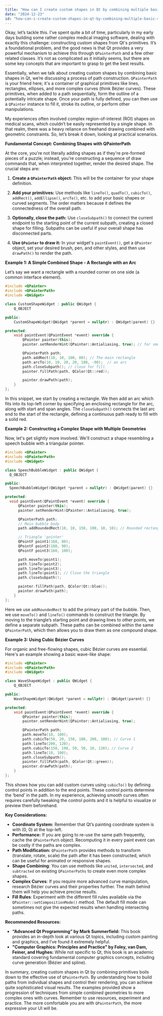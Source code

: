 ```yaml
---
title: "How can I create custom shapes in Qt by combining multiple basic shapes?"
date: "2024-12-23"
id: "how-can-i-create-custom-shapes-in-qt-by-combining-multiple-basic-shapes"
---
```


Okay, let’s tackle this. I've spent quite a bit of time, particularly in my early days building some rather complex medical imaging software, dealing with exactly this challenge: constructing custom shapes from Qt's primitives. It’s a foundational problem, and the good news is that Qt provides a very powerful mechanism to achieve this through `QPainterPath` and a few other related classes. It’s not as complicated as it initially seems, but there are some key concepts that are important to grasp to get the best results.

Essentially, when we talk about creating custom shapes by combining basic shapes in Qt, we’re discussing a process of path construction. `QPainterPath` is your friend here; it's a container of graphical primitives like lines, rectangles, ellipses, and more complex curves (think Bézier curves). These primitives, when added to a path sequentially, form the outline of a potentially intricate shape. Once your path is fully defined, you can then use a `QPainter` instance to fill it, stroke its outline, or perform other manipulations.

My experiences often involved complex region-of-interest (ROI) shapes on medical scans, which couldn’t be easily represented by a single shape. In that realm, there was a heavy reliance on freehand drawing combined with geometric constraints. So, let’s break it down, looking at practical scenarios.

**Fundamental Concept: Combining Shapes with QPainterPath**

At the core, you're not literally adding shapes as if they're pre-formed pieces of a puzzle; instead, you're constructing a sequence of draw commands that, when interpreted together, render the desired shape. The crucial steps are:

1.  **Create a `QPainterPath` object:** This will be the container for your shape definition.

2.  **Add your primitives:** Use methods like `lineTo()`, `quadTo()`, `cubicTo()`, `addRect()`, `addEllipse()`, `arcTo()`, etc. to add your basic shapes or curved segments. The order matters because it defines the connectedness of the overall path.

3.  **Optionally, close the path:** Use `closeSubpath()` to connect the current endpoint to the starting point of the current subpath, creating a closed shape for filling. Subpaths can be useful if your overall shape has disconnected parts.

4.  **Use `QPainter` to draw it:** In your widget's `paintEvent()`, get a `QPainter` object, set your desired brush, pen, and other styles, and then use `drawPath()` to render the path.

**Example 1: A Simple Combined Shape - A Rectangle with an Arc**

Let’s say we want a rectangle with a rounded corner on one side (a common interface element).

```cpp
#include <QPainter>
#include <QPainterPath>
#include <QWidget>

class CustomShapeWidget : public QWidget {
    Q_OBJECT

public:
    CustomShapeWidget(QWidget *parent = nullptr) : QWidget(parent) {}

protected:
    void paintEvent(QPaintEvent *event) override {
        QPainter painter(this);
        painter.setRenderHint(QPainter::Antialiasing, true); // for smoother edges

        QPainterPath path;
        path.addRect(10, 10, 100, 80); // The main rectangle
        path.arcTo(10, 10, 20, 20, 180, -90);  // an arc
        path.closeSubpath(); // close for fill
        painter.fillPath(path, QColor(Qt::red));

        painter.drawPath(path);
    }
};

```
In this snippet, we start by creating a rectangle. We then add an arc which fits into its top-left corner by specifying an enclosing rectangle for the arc, along with start and span angles. The `closeSubpath()` connects the last arc end to the start of the rectangle, defining a continuous path ready to fill with a solid red.

**Example 2: Constructing a Complex Shape with Multiple Geometries**

Now, let's get slightly more involved. We'll construct a shape resembling a speech bubble with a triangular pointer.

```cpp
#include <QPainter>
#include <QPainterPath>
#include <QWidget>

class SpeechBubbleWidget : public QWidget {
  Q_OBJECT

public:
  SpeechBubbleWidget(QWidget *parent = nullptr) : QWidget(parent) {}

protected:
  void paintEvent(QPaintEvent *event) override {
      QPainter painter(this);
      painter.setRenderHint(QPainter::Antialiasing, true);

      QPainterPath path;
      // Main bubble body
      path.addRoundedRect(10, 10, 150, 100, 10, 10); // Rounded rectangle

      // Triangle 'pointer'
      QPointF point1(160, 80);
      QPointF point2(180, 90);
      QPointF point3(160, 100);

      path.moveTo(point1);
      path.lineTo(point2);
      path.lineTo(point3);
      path.lineTo(point1); // Close the triangle
      path.closeSubpath();

      painter.fillPath(path, QColor(Qt::blue));
      painter.drawPath(path);
    }
};
```
Here we use `addRoundedRect` to add the primary part of the bubble. Then, we use `moveTo()` and `lineTo()` commands to construct the triangle. By moving to the triangle’s starting point and drawing lines to other points, we define a separate subpath. These paths can be combined within the same `QPainterPath`, which then allows you to draw them as one compound shape.

**Example 3: Using Cubic Bézier Curves**

For organic and free-flowing shapes, cubic Bézier curves are essential. Here's an example showing a basic wave-like shape:

```cpp
#include <QPainter>
#include <QPainterPath>
#include <QWidget>

class WaveShapeWidget : public QWidget {
    Q_OBJECT

public:
    WaveShapeWidget(QWidget *parent = nullptr) : QWidget(parent) {}

protected:
    void paintEvent(QPaintEvent *event) override {
        QPainter painter(this);
        painter.setRenderHint(QPainter::Antialiasing, true);

        QPainterPath path;
        path.moveTo(10, 100);
        path.cubicTo(50, 20, 150, 180, 200, 100); // Curve 1
        path.lineTo(200, 120);
        path.cubicTo(150, 190, 50, 50, 10, 120); // Curve 2
        path.lineTo(10, 100);
        path.closeSubpath();
        painter.fillPath(path, QColor(Qt::green));
        painter.drawPath(path);
    }
};
```

This shows how you can add custom curves using `cubicTo()` by defining control points in addition to the end points. These control points determine the ‘bend’ in the path. In my experience, achieving smooth curves often requires carefully tweaking the control points and it is helpful to visualize or preview them beforehand.

**Key Considerations:**

*   **Coordinate System:** Remember that Qt’s painting coordinate system is with (0, 0) at the top-left.
*   **Performance:** If you are going to re-use the same path frequently, cache the `QPainterPath` object. Recomputing it in every paint event can be costly if the paths are complex.
*   **Path Modification:** `QPainterPath` provides methods to transform (translate, rotate, scale) the path after it has been constructed, which can be useful for animated or responsive shapes.
*   **Shape Combining**: You can use methods like `united`, `intersected`, and `subtracted` on existing `QPainterPaths` to create even more complex shapes.
*   **Complex Curves**: If you require more advanced curve manipulation, research Bézier curves and their properties further. The math behind them will help you achieve precise results.
*   **Fill Rules**: Experiment with the different fill rules available via the `QPainter::setCompositionMode()` method. The default fill mode can sometimes not give the expected results when handling intersecting paths.

**Recommended Resources:**

*   **“Advanced Qt Programming” by Mark Summerfield:** This book provides an in-depth look at various Qt topics, including custom painting and graphics, and I've found it extremely helpful.
*   **"Computer Graphics: Principles and Practice" by Foley, van Dam, Feiner, and Hughes:** While not specific to Qt, this book is an academic standard covering fundamental computer graphics concepts, including curve generation (Bézier and spline).

In summary, creating custom shapes in Qt by combining primitives boils down to the effective use of `QPainterPath`. By understanding how to build paths from individual shapes and control their rendering, you can achieve quite sophisticated visual results. The examples provided show a progression of techniques from simple combined geometries to more complex ones with curves. Remember to use resources, experiment and practice. The more comfortable you are with `QPainterPath`, the more expressive your UI will be.

